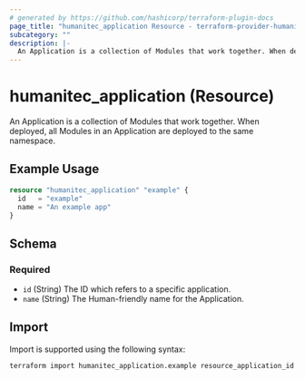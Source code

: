 ```yaml
---
# generated by https://github.com/hashicorp/terraform-plugin-docs
page_title: "humanitec_application Resource - terraform-provider-humanitec"
subcategory: ""
description: |-
  An Application is a collection of Modules that work together. When deployed, all Modules in an Application are deployed to the same namespace.
---
```


# humanitec_application (Resource)

An Application is a collection of Modules that work together. When deployed, all Modules in an Application are deployed to the same namespace.

## Example Usage

```terraform
resource "humanitec_application" "example" {
  id   = "example"
  name = "An example app"
}
```

<!-- schema generated by tfplugindocs -->
## Schema

### Required

- `id` (String) The ID which refers to a specific application.
- `name` (String) The Human-friendly name for the Application.

## Import

Import is supported using the following syntax:

```shell
terraform import humanitec_application.example resource_application_id
```
